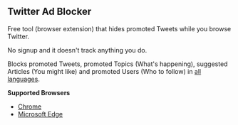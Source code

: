 ## Twitter Ad Blocker

Free tool (browser extension) that hides promoted Tweets while you browse Twitter.

No signup and it doesn't track anything you do.

Blocks promoted Tweets, promoted Topics (What's happening), suggested Articles (You might like) and promoted Users (Who to follow) in [all languages](https://github.com/ryanckulp/twitter_ad_blocker/pull/18).

**Supported Browsers**

- [Chrome](https://chrome.google.com/webstore/detail/hide-twitter-ads-block-pr/bapmhjebfdbdpjjfafnkfidijkjlkakf?hl=en)
- [Microsoft Edge](https://microsoftedge.microsoft.com/addons/detail/hide-twitter-ads-block-/cmnfoolkmkhjkjppnnijolhblhkefmck)
